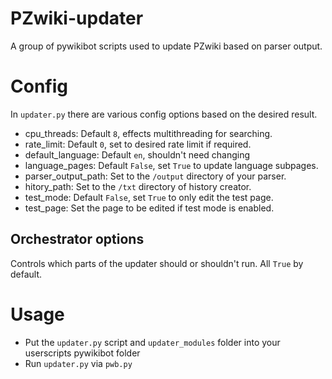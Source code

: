 # PZwiki-updater
A group of pywikibot scripts used to update PZwiki based on parser output.

# Config
In `updater.py` there are various config options based on the desired result.

* cpu_threads: Default `8`, effects multithreading for searching.
* rate_limit: Default `0`, set to desired rate limit if required.
* default_language: Default `en`, shouldn't need changing
* language_pages: Default `False`, set `True` to update language subpages.
* parser_output_path: Set to the `/output` directory of your parser.
* hitory_path: Set to the `/txt` directory of history creator.
* test_mode: Default `False`, set `True` to only edit the test page.
* test_page: Set the page to be edited if test mode is enabled.

## Orchestrator options
Controls which parts of the updater should or shouldn't run. All `True` by default.

# Usage
* Put the `updater.py` script and `updater_modules` folder into your userscripts pywikibot folder
* Run `updater.py` via `pwb.py`
